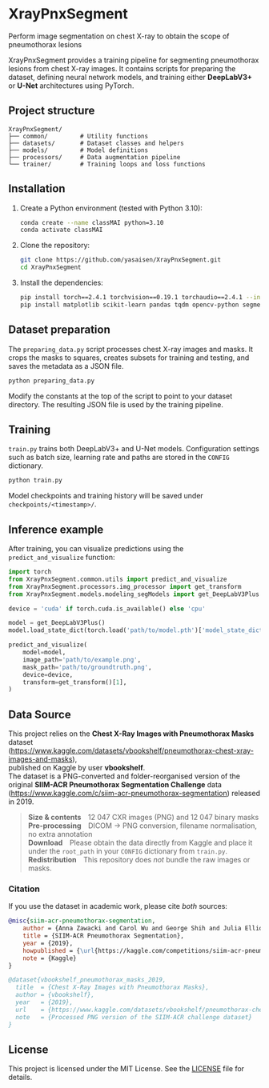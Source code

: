 # XrayPnxSegment
Perform image segmentation on chest X-ray to obtain the scope of pneumothorax lesions

XrayPnxSegment provides a training pipeline for segmenting pneumothorax lesions from chest X-ray images. It contains scripts for preparing the dataset, defining neural network models, and training either **DeepLabV3+** or **U-Net** architectures using PyTorch.

## Project structure

```
XrayPnxSegment/
├── common/         # Utility functions
├── datasets/       # Dataset classes and helpers
├── models/         # Model definitions
├── processors/     # Data augmentation pipeline
└── trainer/        # Training loops and loss functions
```

## Installation
1. Create a Python environment (tested with Python 3.10):
   ```bash
   conda create --name classMAI python=3.10
   conda activate classMAI
   ```
2. Clone the repository:
   ```bash
   git clone https://github.com/yasaisen/XrayPnxSegment.git
   cd XrayPnxSegment
   ```
3. Install the dependencies:
   ```bash
   pip install torch==2.4.1 torchvision==0.19.1 torchaudio==2.4.1 --index-url https://download.pytorch.org/whl/cu121
   pip install matplotlib scikit-learn pandas tqdm opencv-python segmentation-models-pytorch albumentations
   ```

## Dataset preparation

The `preparing_data.py` script processes chest X-ray images and masks. It crops the masks to squares, creates subsets for training and testing, and saves the metadata as a JSON file.

```bash
python preparing_data.py
```

Modify the constants at the top of the script to point to your dataset directory. The resulting JSON file is used by the training pipeline.

## Training

`train.py` trains both DeepLabV3+ and U-Net models. Configuration settings such as batch size, learning rate and paths are stored in the `CONFIG` dictionary.

```bash
python train.py
```

Model checkpoints and training history will be saved under `checkpoints/<timestamp>/`.

## Inference example

After training, you can visualize predictions using the `predict_and_visualize` function:

```python
import torch
from XrayPnxSegment.common.utils import predict_and_visualize
from XrayPnxSegment.processors.img_processor import get_transform
from XrayPnxSegment.models.modeling_segModels import get_DeepLabV3Plus

device = 'cuda' if torch.cuda.is_available() else 'cpu'

model = get_DeepLabV3Plus()
model.load_state_dict(torch.load('path/to/model.pth')['model_state_dict'])

predict_and_visualize(
    model=model, 
    image_path='path/to/example.png', 
    mask_path='path/to/groundtruth.png', 
    device=device, 
    transform=get_transform()[1], 
)
```

## Data Source

This project relies on the **Chest X-Ray Images with Pneumothorax Masks** dataset  
(<https://www.kaggle.com/datasets/vbookshelf/pneumothorax-chest-xray-images-and-masks>),  
published on Kaggle by user **vbookshelf**.  
The dataset is a PNG-converted and folder-reorganised version of the original
**SIIM-ACR Pneumothorax Segmentation Challenge** data  
(<https://www.kaggle.com/c/siim-acr-pneumothorax-segmentation>) released in 2019.

> **Size & contents** 12 047 CXR images (PNG) and 12 047 binary masks  
> **Pre-processing** DICOM → PNG conversion, filename normalisation, no extra annotation  
> **Download** Please obtain the data directly from Kaggle and place it under the `root_path` in your `CONFIG` dictionary from `train.py`.  
> **Redistribution** This repository does *not* bundle the raw images or masks.

### Citation

If you use the dataset in academic work, please cite *both* sources:

```bibtex
@misc{siim-acr-pneumothorax-segmentation,
    author = {Anna Zawacki and Carol Wu and George Shih and Julia Elliott and Mikhail Fomitchev and Mohannad Hussain and ParasLakhani and Phil Culliton and Shunxing Bao},
    title = {SIIM-ACR Pneumothorax Segmentation},
    year = {2019},
    howpublished = {\url{https://kaggle.com/competitions/siim-acr-pneumothorax-segmentation}},
    note = {Kaggle}
}

@dataset{vbookshelf_pneumothorax_masks_2019,
  title  = {Chest X-Ray Images with Pneumothorax Masks},
  author = {vbookshelf},
  year   = {2019},
  url    = {https://www.kaggle.com/datasets/vbookshelf/pneumothorax-chest-xray-images-and-masks},
  note   = {Processed PNG version of the SIIM-ACR challenge dataset}
}
```

## License

This project is licensed under the MIT License. See the [LICENSE](LICENSE) file for details.
